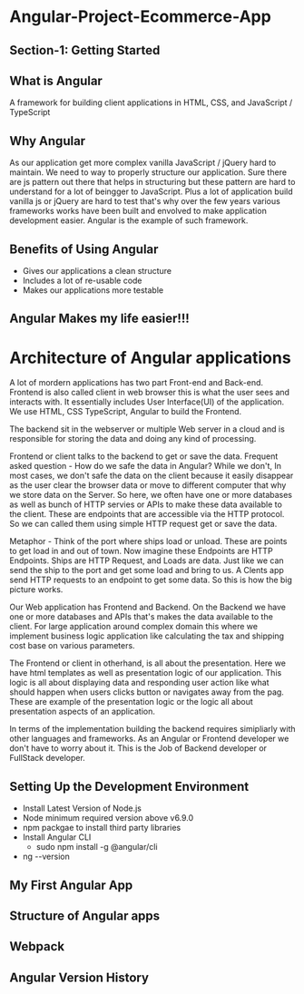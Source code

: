 # Angular-Project-Ecommerce-App

## Section-1: Getting Started

## What is Angular

A framework for building client applications in HTML, CSS, and JavaScript / TypeScript

## Why Angular

As our application get more complex vanilla JavaScript / jQuery hard to maintain. We need to way to properly structure our application. Sure there are js pattern out there that helps in structuring but these pattern are hard to understand for a lot of beingger to JavaScript. Plus a lot of application build vanilla js or jQuery are hard to test that's why over the few years various frameworks works have been built and envolved to make application development easier. Angular is the example of such framework.

## Benefits of Using Angular

- Gives our applications a clean structure
- Includes a lot of re-usable code
- Makes our applications more testable

## Angular Makes my life easier!!!

# Architecture of Angular applications

A lot of mordern applications has two part Front-end and Back-end. Frontend is also called client in web browser this is
what the user sees and interacts with. It essentially includes User Interface(UI) of the application. We use HTML, CSS
TypeScript, Angular to build the Frontend.

The backend sit in the webserver or multiple Web server in a cloud and is responsible for storing the data and doing any
kind of processing.

Frontend or client talks to the backend to get or save the data. Frequent asked question - How do we safe the data in Angular?
While we don't, In most cases, we don't safe the data on the client because it easily disappear as the user clear the browser
data or move to different computer that why we store data on the Server. So here, we often have one or more databases as well
as bunch of HTTP servies or APIs to make these data available to the client. These are endpoints that are accessible via the
HTTP protocol. So we can called them using simple HTTP request get or save the data.

Metaphor - Think of the port where ships load or unload. These are points to get load in and out of town. Now imagine these
Endpoints are HTTP Endpoints. Ships are HTTP Request, and Loads are data. Just like we can send the ship to the port and
get some load and bring to us. A Clents app send HTTP requests to an endpoint to get some data. So this is how the big picture
works.

Our Web application has Frontend and Backend. On the Backend we have one or more databases and APIs that's makes the data
available to the client. For large application around complex domain this where we implement business logic application like
calculating the tax and shipping cost base on various parameters.

The Frontend or client in otherhand, is all about the presentation. Here we have html templates as well as presentation logic
of our application. This logic is all about displaying data and responding user action like what should happen when users
clicks button or navigates away from the pag. These are example of the presentation logic or the logic all about presentation
aspects of an application.

In terms of the implementation building the backend requires simipliarly with other languages and frameworks. As an Angular
or Frontend developer we don't have to worry about it. This is the Job of Backend developer or FullStack developer.

## Setting Up the Development Environment

- Install Latest Version of Node.js
- Node minimum required version above v6.9.0
- npm packgae to install third party libraries
- Install Angular CLI
  - sudo npm install -g @angular/cli
- ng --version

## My First Angular App

## Structure of Angular apps

## Webpack

## Angular Version History
